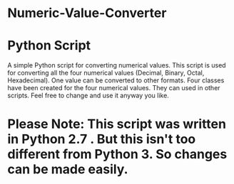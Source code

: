 # Numeric-Value-Converter
# Python Script

A simple Python script for converting numerical values.
This script is used for converting all the four numerical values (Decimal, Binary, Octal, Hexadecimal). One value can be converted to other formats. Four classes have been created for the four numerical values. They can used in other scripts. Feel free to change and use it anyway you like.

# Please Note: This script was written in Python 2.7 . But this isn't too different from Python 3. So changes can be made easily.
